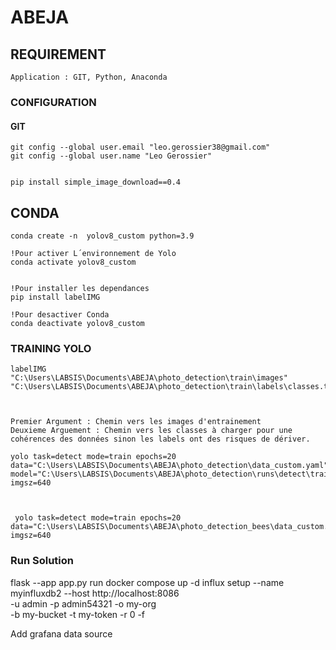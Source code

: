 


# ABEJA

## REQUIREMENT 

    Application : GIT, Python, Anaconda

### CONFIGURATION 

#### GIT 

    git config --global user.email "leo.gerossier38@gmail.com"
    git config --global user.name "Leo Gerossier"


    pip install simple_image_download==0.4   

## CONDA 

    conda create -n  yolov8_custom python=3.9

    !Pour activer L´environnement de Yolo
    conda activate yolov8_custom  


    !Pour installer les dependances
    pip install labelIMG   

    !Pour desactiver Conda 
    conda deactivate yolov8_custom  



### TRAINING YOLO 



    labelIMG "C:\Users\LABSIS\Documents\ABEJA\photo_detection\train\images" "C:\Users\LABSIS\Documents\ABEJA\photo_detection\train\labels\classes.txt"
    
    

    Premier Argument : Chemin vers les images d'entrainement 
    Deuxieme Arguement : Chemin vers les classes à charger pour une cohérences des données sinon les labels ont des risques de dériver.

    yolo task=detect mode=train epochs=20 data="C:\Users\LABSIS\Documents\ABEJA\photo_detection\data_custom.yaml" model="C:\Users\LABSIS\Documents\ABEJA\photo_detection\runs\detect\train8\weights\best.pt" imgsz=640   



     yolo task=detect mode=train epochs=20 data="C:\Users\LABSIS\Documents\ABEJA\photo_detection_bees\data_custom.yaml"  imgsz=640   



### Run Solution
flask --app app.py run
docker compose up -d
influx setup --name myinfluxdb2 --host http://localhost:8086 \
  -u admin -p admin54321 -o my-org \
  -b my-bucket -t my-token -r 0 -f

Add grafana data source
